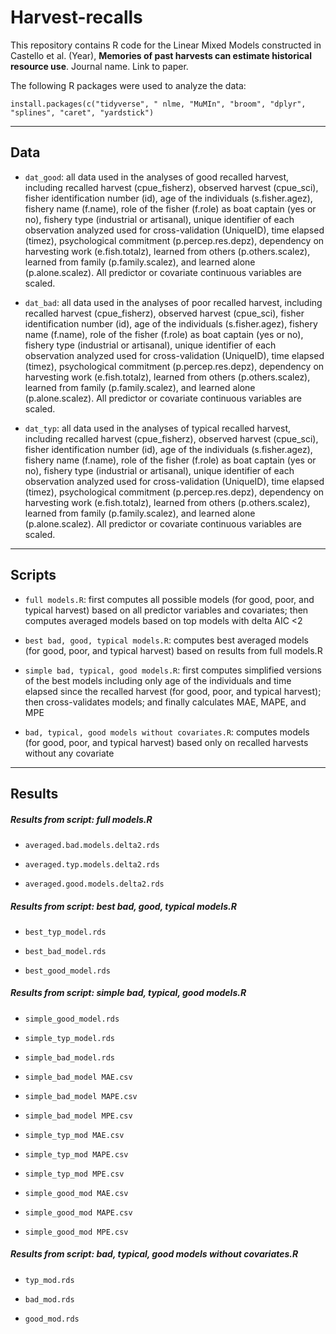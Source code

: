 # Harvest-recalls
This repository contains R code for the Linear Mixed Models constructed in Castello et al. (Year), **Memories of past harvests can estimate historical resource use**. Journal name. Link to paper.

The following R packages were used to analyze the data:
```
install.packages(c("tidyverse", " nlme, "MuMIn", "broom", "dplyr", "splines", "caret", "yardstick")
```
_________________________
## **Data**

* `dat_good`: all data used in the analyses of good recalled harvest, including recalled harvest (cpue_fisherz), observed harvest (cpue_sci), fisher identification number (id), age of the individuals (s.fisher.agez), fishery name (f.name), role of the fisher (f.role) as boat captain (yes or no), fishery type (industrial or artisanal), unique identifier of each observation analyzed used for cross-validation (UniqueID), time elapsed (timez), psychological commitment (p.percep.res.depz), dependency on harvesting work (e.fish.totalz), learned from others (p.others.scalez), learned from family (p.family.scalez), and learned alone (p.alone.scalez). All predictor or covariate continuous variables are scaled.

* `dat_bad`: all data used in the analyses of poor recalled harvest, including recalled harvest (cpue_fisherz), observed harvest (cpue_sci), fisher identification number (id), age of the individuals (s.fisher.agez), fishery name (f.name), role of the fisher (f.role) as boat captain (yes or no), fishery type (industrial or artisanal), unique identifier of each observation analyzed used for cross-validation (UniqueID), time elapsed (timez), psychological commitment (p.percep.res.depz), dependency on harvesting work (e.fish.totalz), learned from others (p.others.scalez), learned from family (p.family.scalez), and learned alone (p.alone.scalez). All predictor or covariate continuous variables are scaled.

* `dat_typ`: all data used in the analyses of typical recalled harvest, including recalled harvest (cpue_fisherz), observed harvest (cpue_sci), fisher identification number (id), age of the individuals (s.fisher.agez), fishery name (f.name), role of the fisher (f.role) as boat captain (yes or no), fishery type (industrial or artisanal), unique identifier of each observation analyzed used for cross-validation (UniqueID), time elapsed (timez), psychological commitment (p.percep.res.depz), dependency on harvesting work (e.fish.totalz), learned from others (p.others.scalez), learned from family (p.family.scalez), and learned alone (p.alone.scalez). All predictor or covariate continuous variables are scaled.

_________________________
## **Scripts**

* `full models.R`: first computes all possible models (for good, poor, and typical harvest) based on all predictor variables and covariates; then computes averaged models based on top models with delta AIC <2

* `best bad, good, typical models.R`: computes best averaged models (for good, poor, and typical harvest) based on results from full models.R

* `simple bad, typical, good models.R`: first computes simplified versions of the best models including only age of the individuals and time elapsed since the recalled harvest (for good, poor, and typical harvest); then cross-validates models; and finally calculates MAE, MAPE, and MPE

* `bad, typical, good models without covariates.R`: computes models (for good, poor, and typical harvest) based only on recalled harvests without any covariate

_________________________
## **Results**

##### *Results from script: full models.R*

 * `averaged.bad.models.delta2.rds`

 * `averaged.typ.models.delta2.rds`

 * `averaged.good.models.delta2.rds`
 

##### *Results from script: best bad, good, typical models.R*

 * `best_typ_model.rds`
 
 * `best_bad_model.rds`
 
 * `best_good_model.rds`


##### *Results from script: simple bad, typical, good models.R*

 * `simple_good_model.rds`

 * `simple_typ_model.rds`

 * `simple_bad_model.rds`

 * `simple_bad_model MAE.csv`

 * `simple_bad_model MAPE.csv`

 * `simple_bad_model MPE.csv`

 * `simple_typ_mod MAE.csv`

 * `simple_typ_mod MAPE.csv`

 * `simple_typ_mod MPE.csv`

 * `simple_good_mod MAE.csv`

 * `simple_good_mod MAPE.csv`

 * `simple_good_mod MPE.csv`


##### *Results from script: bad, typical, good models without covariates.R*

  * `typ_mod.rds`

  * `bad_mod.rds`

  * `good_mod.rds`
